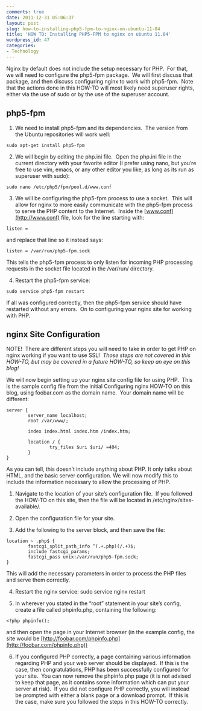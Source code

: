 ```yaml
---
comments: true
date: 2011-12-31 05:06:37
layout: post
slug: how-to-installing-php5-fpm-to-nginx-on-ubuntu-11-04
title: 'HOW TO: Installing PHP5-FPM to nginx on ubuntu 11.04'
wordpress_id: 47
categories:
- Technology
---
```


Nginx by default does not include the setup necessary for PHP.  For that, we will need to configure the php5-fpm package.  We will first discuss that package, and then discuss configuring nginx to work with php5-fpm.  Note that the actions done in this HOW-TO will most likely need superuser rights, either via the use of sudo or by the use of the superuser account.




## php5-fpm




  1. We need to install php5-fpm and its dependencies.  The version from the Ubuntu repositories will work well:

    
    sudo apt-get install php5-fpm





  2. We will begin by editing the php.ini file.  Open the php.ini file in the current directory with your favorite editor (I prefer using nano, but you’re free to use vim, emacs, or any other editor you like, as long as its run as superuser with sudo):

    
    sudo nano /etc/php5/fpm/pool.d/www.conf





  3. We will be configuring the php5-fpm process to use a socket.  This will allow for nginx to more easily communicate with the php5-fpm process to serve the PHP content to the Internet.  Inside the [www.conf](http://www.conf) file, look for the line starting with:

    
    listen =




and replace that line so it instead says:



    
    listen = /var/run/php5-fpm.sock




This tells the php5-fpm process to only listen for incoming PHP processing requests in the socket file located in the /var/run/ directory.





  4. Restart the php5-fpm service:

    
    sudo service php5-fpm restart






If all was configured correctly, then the php5-fpm service should have restarted without any errors.  On to configuring your nginx site for working with PHP.




## nginx Site Configuration




NOTE!  There are different steps you will need to take in order to get PHP on nginx working if you want to use SSL!  _Those steps are not covered in this HOW-TO, but may be covered in a future HOW-TO, so keep an eye on this blog!_




We will now begin setting up your nginx site config file for using PHP.  This is the sample config file from the initial Configuring nginx HOW-TO on this blog, using foobar.com as the domain name.  Your domain name will be different:



    
    server {
            server_name localhost;
            root /var/www/;
    
            index index.html index.htm /index.htm;
    
            location / {
                    try_files $uri $uri/ =404;
            }
    }




As you can tell, this doesn’t include anything about PHP. It only talks about HTML, and the basic server configuration. We will now modify this to include the information necessary to allow the processing of PHP.




  1. Navigate to the location of your site’s configuration file.  If you followed the HOW-TO on this site, then the file will be located in /etc/nginx/sites-available/.


  2. Open the configuration file for your site.


  3. Add the following to the server block, and then save the file:

    
    location ~ .php$ {
            fastcgi_split_path_info ^(.+.php)(/.+)$;
            include fastcgi_params;
            fastcgi_pass unix:/var/run/php5-fpm.sock;
    }




This will add the necessary parameters in order to process the PHP files and serve them correctly.





  4. Restart the nginx service: sudo service nginx restart


  5. In wherever you stated in the “root” statement in your site’s config, create a file called phpinfo.php, containing the following:

    
    <?php phpinfo();




and then open the page in your Internet browser (in the example config, the site would be [http://foobar.com/phpinfo.php](http://foobar.com/phpinfo.php))





  6. If you configured PHP correctly, a page containing various information regarding PHP and your web server should be displayed.  If this is the case, then congratulations, PHP has been successfully configured for your site.  You can now remove the phpinfo.php page (it is not advised to keep that page, as it contains some information which can put your server at risk).  If you did not configure PHP correctly, you will instead be prompted with either a blank page or a download prompt.  If this is the case, make sure you followed the steps in this HOW-TO correctly.


